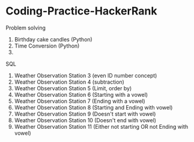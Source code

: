 # Coding-Practice-HackerRank

Problem solving

1) Birthday cake candles (Python)
2) Time Conversion (Python)
3) 

SQL

1) Weather Observation Station 3 (even ID number concept)
2) Weather Observation Station 4 (subtraction)
3) Weather Observation Station 5 (Limit, order by)
4) Weather Observation Station 6 (Starting with a vowel)
5) Weather Observation Station 7 (Ending with a vowel)
6) Weather Observation Station 8 (Starting and Ending with vowel)
7) Weather Observation Station 9 (Doesn't start with vowel)
8) Weather Observation Station 10 (Doesn't end with vowel)
9) Weather Observation Station 11 (Either not starting OR not Ending with vowel)
